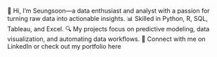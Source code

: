 👋 Hi, I’m Seungsoon—a data enthusiast and analyst with a passion for turning raw data into actionable insights.
📊 Skilled in Python, R, SQL, Tableau, and Excel.
🔍 My projects focus on predictive modeling, data visualization, and automating data workflows.
💼 Connect with me on LinkedIn or check out my portfolio here
